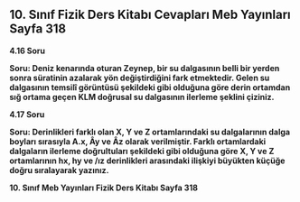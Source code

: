 ## 10. Sınıf Fizik Ders Kitabı Cevapları Meb Yayınları Sayfa 318

**4.16 Soru**

**Soru: Deniz kenarında oturan Zeynep, bir su dalgasının belli bir yerden sonra süratinin azalarak yön değiştirdiğini fark etmektedir. Gelen su dalgasının temsilî görüntüsü şekildeki gibi olduğuna göre derin ortamdan sığ ortama geçen KLM doğrusal su dalgasının ilerleme şeklini çiziniz.**

**4.17 Soru**

**Soru: Derinlikleri farklı olan X, Y ve Z ortamlarındaki su dalgalarının dalga boyları sırasıyla A.x, Ây ve Âz olarak verilmiştir. Farklı ortamlardaki dalgaların ilerleme doğrultuları şekildeki gibi olduğuna göre X, Y ve Z ortamlarının hx, hy ve /ız derinlikleri arasındaki ilişkiyi büyükten küçüğe doğru sıralayarak yazınız.**

**10. Sınıf Meb Yayınları Fizik Ders Kitabı Sayfa 318**